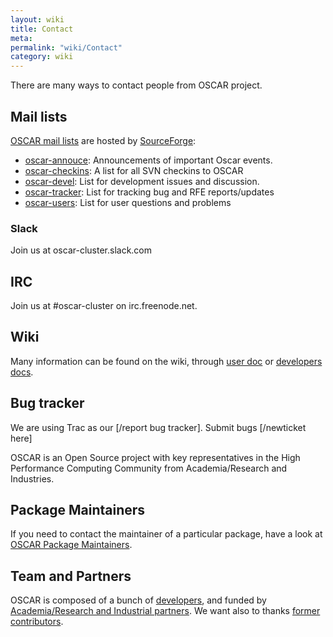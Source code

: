 ```yaml
---
layout: wiki
title: Contact
meta: 
permalink: "wiki/Contact"
category: wiki
---
```

<!-- Name: Contact -->
<!-- Version: 2 -->
<!-- Author: dikim -->

There are many ways to contact people from OSCAR project.

## Mail lists

[OSCAR mail lists](http://sourceforge.net/mail/?group_id=9368) are hosted by [SourceForge](http://sourceforge.net/projects/oscar):

 * [oscar-annouce](http://lists.sourceforge.net/mailman/listinfo/oscar-announce): Announcements of important Oscar events.
 * [oscar-checkins](http://lists.sourceforge.net/mailman/listinfo/oscar-checkins): A list for all SVN checkins to OSCAR
 * [oscar-devel](http://lists.sourceforge.net/mailman/listinfo/oscar-devel): List for development issues and discussion.
 * [oscar-tracker](http://lists.sourceforge.net/mailman/listinfo/oscar-tracker): List for tracking bug and RFE reports/updates
 * [oscar-users](http://lists.sourceforge.net/mailman/listinfo/oscar-users): List for user questions and problems

### Slack
Join us at oscar-cluster.slack.com

## IRC
 
Join us at #oscar-cluster on irc.freenode.net.

## Wiki

Many information can be found on the wiki, through [user doc](Support) or [developers docs](DevelDocs).

## Bug tracker

We are using Trac as our [/report bug tracker]. Submit bugs [/newticket here]

OSCAR is an Open Source project with key representatives in the High Performance Computing Community from Academia/Research and Industries. 

## Package Maintainers

If you need to contact the maintainer of a particular package, have a look at [OSCAR Package Maintainers](PackageMaintainers).

## Team and Partners

OSCAR is composed of a bunch of [developers](Team), and funded by [Academia/Research and Industrial partners](Partners). We want also to thanks [former contributors](OldTeam).
